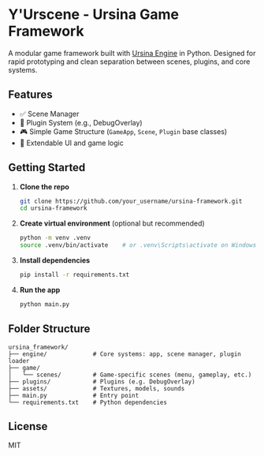 #  Y'Urscene - Ursina Game Framework

A modular game framework built with [Ursina Engine](https://www.ursinaengine.org/) in Python. Designed for rapid prototyping and clean separation between scenes, plugins, and core systems.

## Features

* ✅ Scene Manager
* 🔌 Plugin System (e.g., DebugOverlay)
* 🎮 Simple Game Structure (`GameApp`, `Scene`, `Plugin` base classes)
* 🧱 Extendable UI and game logic

## Getting Started

1. **Clone the repo**

   ```bash
   git clone https://github.com/your_username/ursina-framework.git
   cd ursina-framework
   ```

2. **Create virtual environment** (optional but recommended)

   ```bash
   python -m venv .venv
   source .venv/bin/activate    # or .venv\Scripts\activate on Windows
   ```

3. **Install dependencies**

   ```bash
   pip install -r requirements.txt
   ```

4. **Run the app**

   ```bash
   python main.py
   ```

## Folder Structure

```
ursina_framework/
├── engine/             # Core systems: app, scene manager, plugin loader
├── game/
│   └── scenes/         # Game-specific scenes (menu, gameplay, etc.)
├── plugins/            # Plugins (e.g. DebugOverlay)
├── assets/             # Textures, models, sounds
├── main.py             # Entry point
└── requirements.txt    # Python dependencies
```

## License

MIT
